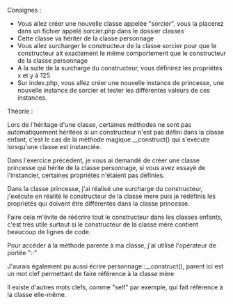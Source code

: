 Consignes :

- Vous allez créer une nouvelle classe appelée "sorcier", vous la placerez dans un fichier 
appelé sorcier.php dans le dossier classes
- Cette classe va hériter de la classe personnage
- Vous allez surcharger le constructeur de la classe sorcier pour que le constructeur 
ait exactement le même comportement que le constructeur de la classe personnage
 - A la suite de la surcharge du constructeur, vous définirez les propriétés x et y à 125
 - Sur index.php, vous allez créer une nouvelle instance de princesse, 
 une nouvelle instance de sorcier et tester les différentes valeurs de ces instances.





Théorie :

Lors de l'héritage d'une classe, certaines méthodes ne sont pas automatiquement héritées 
si un constructeur n'est pas défini dans la classe enfant, c'est le cas de la 
méthode magique __construct() qui s'exécute lorsqu'une classe est instanciée.

Dans l'exercice précédent, je vous ai demandé de créer une classe princesse qui hérite 
de la classe personnage, si vous avez essayé de l'instancier, certaines propriétés 
n'étaient pas définies.

Dans la classe princesse, j'ai réalisé une surcharge du constructeur, j'exécute en réalité 
le constructeur de la classe mere puis je redéfinis les propriétés qui doivent être 
différentes dans la classe princesse.

Faire cela m'évite de réécrire tout le constructeur dans les classes enfants, c'est très 
utile surtout si le constructeur de la classe mère contient beaucoup de lignes de code.

Pour accéder à la méthode parente à ma classe, j'ai utilisé l'opérateur de portée "::"

J'aurais également pu aussi écrire personnage::__construct(), parent ici est un mot clef 
permettant de faire référence à la classe mère

Il existe d'autres mots clefs, comme "self" par exemple, qui fait référence à la classe 
elle-même.
